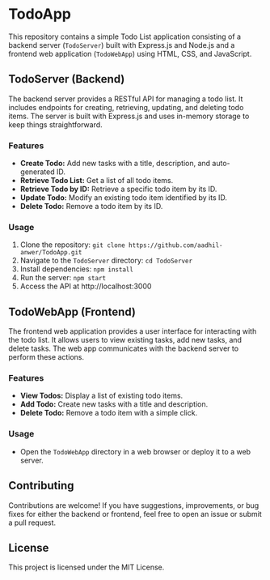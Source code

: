 ﻿# TodoApp

This repository contains a simple Todo List application consisting of a backend server (`TodoServer`) built with Express.js and Node.js and a frontend web application (`TodoWebApp`) using HTML, CSS, and JavaScript.

## TodoServer (Backend)

The backend server provides a RESTful API for managing a todo list. It includes endpoints for creating, retrieving, updating, and deleting todo items. The server is built with Express.js and uses in-memory storage to keep things straightforward.

### Features

- **Create Todo:** Add new tasks with a title, description, and auto-generated ID.
- **Retrieve Todo List:** Get a list of all todo items.
- **Retrieve Todo by ID:** Retrieve a specific todo item by its ID.
- **Update Todo:** Modify an existing todo item identified by its ID.
- **Delete Todo:** Remove a todo item by its ID.

### Usage

1. Clone the repository: `git clone https://github.com/aadhil-anwer/TodoApp.git`
2. Navigate to the `TodoServer` directory: `cd TodoServer`
3. Install dependencies: `npm install`
4. Run the server: `npm start`
5. Access the API at http://localhost:3000

## TodoWebApp (Frontend)

The frontend web application provides a user interface for interacting with the todo list. It allows users to view existing tasks, add new tasks, and delete tasks. The web app communicates with the backend server to perform these actions.

### Features

- **View Todos:** Display a list of existing todo items.
- **Add Todo:** Create new tasks with a title and description.
- **Delete Todo:** Remove a todo item with a simple click.

### Usage

- Open the `TodoWebApp` directory in a web browser or deploy it to a web server.

## Contributing

Contributions are welcome! If you have suggestions, improvements, or bug fixes for either the backend or frontend, feel free to open an issue or submit a pull request.

## License

This project is licensed under the MIT License.
